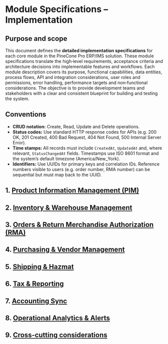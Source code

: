 Module Specifications – Implementation
======================================

Purpose and scope
-----------------

This document defines the **detailed implementation specifications** for
each core module in the PineCone Pro ERP/IMS solution. These module
specifications translate the high‑level requirements, acceptance
criteria and architecture decisions into implementable features and
workflows. Each module description covers its purpose, functional
capabilities, data entities, process flows, API and integration
considerations, user roles and permissions, error handling, performance
targets and non‑functional considerations. The objective is to provide
development teams and stakeholders with a clear and consistent blueprint
for building and testing the system.

Conventions
-----------

- **CRUD notation:** Create, Read, Update and Delete operations.
- **Status codes:** Use standard HTTP response codes for APIs
    (e.g. 200 OK, 201 Created, 400 Bad Request, 404 Not Found, 500
    Internal Server Error).
- **Time stamps:** All records must include `CreatedAt`, `UpdatedAt`
    and, where relevant, `StatusChangedAt` fields. Timestamps use
    ISO 8601 format and the system’s default timezone
    (America/New_York).
- **Identifiers:** Use UUIDs for primary keys and correlation IDs.
    Reference numbers visible to users (e.g. order number, RMA number)
    can be sequential but must map back to the UUID.

## 1. [Product Information Management (PIM)](./1_PIM.md)

## 2. [Inventory & Warehouse Management](./2_inventory_and_warehouse_management.md)

## 3. [Orders & Return Merchandise Authorization (RMA)](./3_orders_and_RMA.md)

## 4. [Purchasing & Vendor Management](./4_purchasing_and_vendor_management.md)

## 5. [Shipping & Hazmat](./5_shipping_and_hazmat.md)

## 6. [Tax & Reporting](./6_tax_and_reporting.md)

## 7. [Accounting Sync](./7_accounting_sync.md)

## 8. [Operational Analytics & Alerts](./8_operational_analytics_and_alerts.md)

## 9. [Cross‑cutting considerations](./9_cross-cutting_considerations.md)
